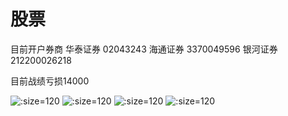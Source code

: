 # 股票
目前开户券商
华泰证券  02043243
海通证券  3370049596
银河证券  212200026218

目前战绩亏损14000

![](./imgs/2015.png ':size=120')
![](./imgs/2017.png ':size=120')
![](./imgs/2019.png ':size=120')
![](./imgs/2020.png ':size=120')